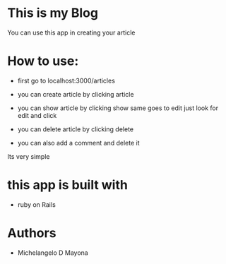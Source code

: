# This is my Blog

You can use this app in creating your article


# How to use:

* first go to localhost:3000/articles

* you can create article by clicking article

* you can show article by clicking show same goes to edit just look for edit and click

* you can delete article by clicking delete

* you can also add a comment and delete it

Its very simple

# this app is built with

* ruby on Rails

#  Authors

* Michelangelo D Mayona

#

